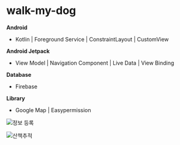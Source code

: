 # walk-my-dog

**Android**

- Kotlin | Foreground Service | ConstraintLayout |  CustomView

**Android Jetpack**

- View Model | Navigation Component | Live Data | View Binding

**Database**

- Firebase

**Library**

- Google Map | Easypermission


![정보 등록](https://user-images.githubusercontent.com/95920579/148366517-6e793f22-01e3-41fb-87bd-0d5d4f460199.gif)

![산책추적](https://user-images.githubusercontent.com/95920579/148366521-84307ab1-1476-46ab-93ba-c9dab6193213.gif)



